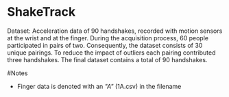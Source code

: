# ShakeTrack
Dataset: Acceleration data of 90 handshakes, recorded with motion sensors at the wrist and at the finger. During the acquisition process, 60 people participated in pairs of two. Consequently, the dataset consists of 30 unique pairings. To reduce the impact of outliers each pairing contributed three handshakes. The final dataset contains a total of 90 handshakes.

#Notes
* Finger data is denoted with an *"A"* (1A.csv) in the filename
